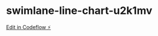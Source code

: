 # swimlane-line-chart-u2k1mv

[Edit in Codeflow ⚡️](https://stackblitz.com/~/github.com/vivek-andani/swimlane-line-chart-u2k1mv)